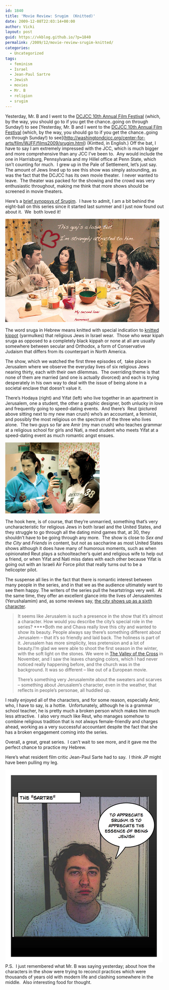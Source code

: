 ```yaml
---
id: 1840
title: 'Movie Review: Srugim  (Knitted)'
date: 2009-12-08T22:03:14+00:00
author: Vicki
layout: post
guid: https://vkblog.github.io/?p=1840
permalink: /2009/12/movie-review-srugim-knitted/
categories:
  - Uncategorized
tags:
  - feminism
  - Israel
  - Jean-Paul Sartre
  - Jewish
  - movies
  - Mr. B
  - religion
  - srugim
---
```

Yesterday, Mr. B and I went to the [DCJCC 10th Annual Film Festival](https://vkblog.github.io/2009/12/03/washington-dc-jewish-film-festival/) (which, by the way, you should go to if you get the chance..going on through Sunday!) to see [Yesterday, Mr. B and I went to the [DCJCC 10th Annual Film Festival](https://vkblog.github.io/2009/12/03/washington-dc-jewish-film-festival/) (which, by the way, you should go to if you get the chance..going on through Sunday!) to see](http://washingtondcjcc.org/center-for-arts/film/WJFF/films2009/srugim.html) (Kintted, in English.) Off the bat, I have to say I am extremely impressed with the JCC, which is much bigger and more comprehensive than any JCC I&#8217;ve been to.  Any would include the one in Harrisburg, Pennsylvania and my Hillel office at Penn State, which isn&#8217;t counting for much.  I grew up in the Pale of Settlement, let&#8217;s just say.  The amount of Jews lined up to see this show was simply astounding, as was the fact that the DCJCC has its own movie theater.  I never wanted to leave.  The theater was packed for the showing and the crowd was very enthusiastic throughout, making me think that more shows should be screened in movie theaters.

Here&#8217;s a [brief synopsys of Srugim](http://muqata.blogspot.com/2008/06/srugim-rave-reviews.html).  I have to admit, I am a bit behind the eight-ball on this series since it started last summer and I just now found out about it.  We  both loved it!

[<img class="aligncenter size-full wp-image-1841" title="srugim" src="https://raw.githubusercontent.com/vkblog/vkblog.github.io/master/public/img/2009/12/srugim.jpg" alt="srugim" width="490" height="327" />](https://raw.githubusercontent.com/vkblog/vkblog.github.io/master/public/img/2009/12/srugim.jpg)

The word sruga in Hebrew means knitted with special indication to [knitted kippot](http://images.google.com/images?q=sruga&oe=utf-8&rls=org.mozilla:en-US:official&client=firefox-a&um=1&ie=UTF-8&ei=tBAfS-TUKYPTlAeQhuD_Cw&sa=X&oi=image_result_group&ct=title&resnum=4&ved=0CCEQsAQwAw) (yarmulkes) that religious Jews in Israel wear.  Those who wear kipah sruga as opposed to a completely black kippah or none at all are usually somewhere between secular and Orthodox, a form of Conservative Judaism that differs from its counterpart in North America.

The show, which we watched the first three episodes of,  take place in Jerusalem where we observe the everyday lives of six religious Jews nearing thirty, each with their own dilemmas.  The overriding theme is that none of them are married (and one is actually divorced) and each is trying desperately in his own way to deal with the issue of being alone in a societal enclave that doesn&#8217;t value it.

There&#8217;s Hodaya (right) and Yifat (left) who live together in an apartment in Jerusalem, one a student, the other a graphic designer, both unlucky in love and frequently going to speed-dating events.  And there&#8217;s  Reut (pictured above sitting next to my new man crush) who&#8217;s an accountant, a feminist, and possibly the most religious on the spectrum of the three who lives alone.  The two guys so far are Amir (my man crush) who teaches grammar at a religious school for girls and Nati, a med student who meets Yifat at a speed-dating event as much romantic angst ensues.

[<img class="aligncenter size-full wp-image-1842" title="yaelyifat" src="https://raw.githubusercontent.com/vkblog/vkblog.github.io/master/public/img/2009/12/yaelyifat.jpeg" alt="yaelyifat" width="300" height="225" />](https://raw.githubusercontent.com/vkblog/vkblog.github.io/master/public/img/2009/12/yaelyifat.jpeg)

The hook here, is of course, that they&#8217;re unmarried, something that&#8217;s very uncharacteristic for religious Jews in both Israel and the United States, and they struggle to go through all the dating mind games that, at 30, they shouldn&#8217;t have to be going through any more.  The show is close to _Sex and the City_ and _Friends_ in content, but not as saccharine as most United States shows although it does have many of humorous moments, such as when opinionated Reut plays a schoolteacher&#8217;s quiet and religious wife to help out a friend, or when Yifat and Nati miss dates with each other because Yifat is going out with an Israeli Air Force pilot that really turns out to be a helicopter pilot.

The suspense all lies in the fact that there is romantic interest between many people in the series, and in that we as the audience ultimately want to see them happy. The writers of the series pull the heartstrings very well.  At the same time, they offer an excellent glance into the lives of Jerusalemites (Yerushalamim) and, as some reviews say, [the city shows up as a sixth character](http://www.jerusalemite.net/blog/3183/a-conversation-with-laizy-shapira,-srugim-director).

> It seems like Jerusalem is such a presence in the show that it&#8217;s almost a character. How would you describe the city&#8217;s special role in the series? ****Both me and Chava really love this city and wanted to show its beauty. People always say there&#8217;s something different about Jerusalem – that it&#8217;s so friendly and laid back. The holiness is part of it. Jerusalem has more simplicity, less pretension and a lot of beauty.I&#8217;m glad we were able to shoot the first season in the winter, with the soft light on the stones. We were in <a href="http://www.jerusalem.com/discover/item_205/The-Western-Wall-Tunnels" target="_blank">The Valley of the Cross</a> in November, and I saw the leaves changing colors, which I had never noticed really happening before, and the church was in the background. It was so different – like out of a European movie.
> 
> There&#8217;s something very Jerusalemite about the sweaters and scarves &#8211; something about Jerusalem&#8217;s character, even in the weather, that reflects in people&#8217;s personae, all huddled up.

I really enjoyed all of the characters, and for some reason, especially Amir, who, I have to say, is a hottie.  Unfortunately, although he is a grammar school teacher, he is pretty much a broken person which makes him much less attractive.  I also very much like Reut, who manages somehow to combine religious tradition that is not always female-friendly and charges ahead, working as a very successful accountant despite the fact that she has a broken engagement coming into the series.

Overall, a great, great series.  I can&#8217;t wait to see more, and it gave me the perfect chance to practice my Hebrew.

Here&#8217;s what resident film critic Jean-Paul Sarte had to say.  I think JP might have been pulling my leg.

[<img class="aligncenter size-full wp-image-1844" title="Page_1" src="https://raw.githubusercontent.com/vkblog/vkblog.github.io/master/public/img/2009/12/Page_1.jpg" alt="Page_1" width="500" height="612" />](https://raw.githubusercontent.com/vkblog/vkblog.github.io/master/public/img/2009/12/Page_1.jpg)P.S.  I just remembered what Mr. B was saying yesterday; about how the characters in the show were trying to reconcil practices which were thousands of years old with modern life and clashing somewhere in the middle.  Also interesting food for thought.